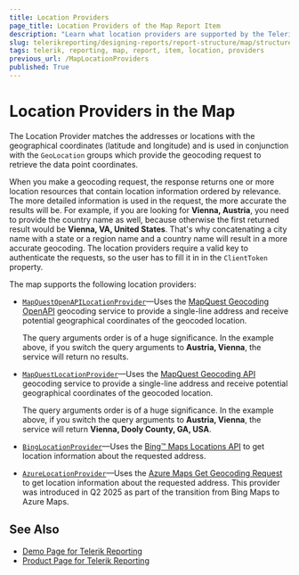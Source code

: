 ```yaml
---
title: Location Providers
page_title: Location Providers of the Map Report Item
description: "Learn what location providers are supported by the Telerik Reporting Map report item and how to use them."
slug: telerikreporting/designing-reports/report-structure/map/structure/location-providers
tags: telerik, reporting, map, report, item, location, providers
previous_url: /MapLocationProviders
published: True
---
```


# Location Providers in the Map

The Location Provider matches the addresses or locations with the geographical coordinates (latitude and longitude) and is used in conjunction with the `GeoLocation` groups which provide the geocoding request to retrieve the data point coordinates.

When you make a geocoding request, the response returns one or more location resources that contain location information ordered by relevance. The more detailed information is used in the request, the more accurate the results will be. For example, if you are looking for **Vienna, Austria**, you need to provide the country name as well, because otherwise the first returned result would be **Vienna, VA, United States**. That's why concatenating a city name with a state or a region name and a country name will result in a more accurate geocoding. The location providers require a valid key to authenticate the requests, so the user has to fill it in in the `ClientToken` property.

The map supports the following location providers:

* [`MapQuestOpenAPILocationProvider`](/api/Telerik.Reporting.MapQuestOpenAPILocationProvider)&mdash;Uses the [MapQuest Geocoding OpenAPI](http://developer.mapquest.com/web/products/open/geocoding-service) geocoding service to provide a single-line address and receive potential geographical coordinates of the geocoded location.

	The query arguments order is of a huge significance. In the example above, if you switch the query arguments to **Austria, Vienna**, the service will return no results.

* [`MapQuestLocationProvider`](/api/Telerik.Reporting.MapQuestLocationProvider)&mdash;Uses the [MapQuest Geocoding API](https://developer.mapquest.com/documentation/geocoding-api/) geocoding service to provide a single-line address and receive potential geographical coordinates of the geocoded location.

	The query arguments order is of a huge significance. In the example above, if you switch the query arguments to **Austria, Vienna**, the service will return **Vienna, Dooly County, GA, USA**.

* [`BingLocationProvider`](/api/Telerik.Reporting.BingLocationProvider)&mdash;Uses the [Bing™ Maps Locations API](https://learn.microsoft.com/en-us/bingmaps/rest-services/locations/) to get location information about the requested address.

* [`AzureLocationProvider`](/api/Telerik.Reporting.AzureLocationProvider)&mdash;Uses the [Azure Maps Get Geocoding Request](https://learn.microsoft.com/en-us/rest/api/maps/search/get-geocoding) to get location information about the requested address. This provider was introduced in Q2 2025 as part of the transition from Bing Maps to Azure Maps.

## See Also

* [Demo Page for Telerik Reporting](https://demos.telerik.com/reporting)
* [Product Page for Telerik Reporting](https://www.telerik.com/products/reporting)
